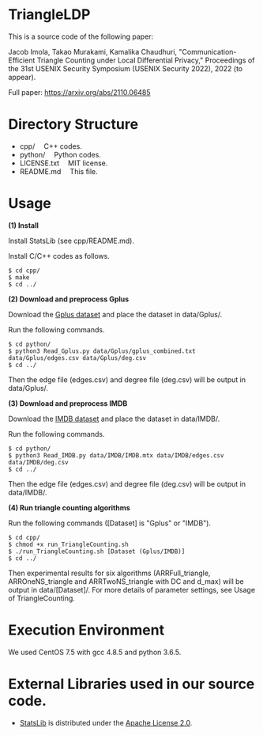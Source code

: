 # TriangleLDP

This is a source code of the following paper:

Jacob Imola, Takao Murakami, Kamalika Chaudhuri, "Communication-Efficient Triangle Counting under Local Differential Privacy," Proceedings of the 31st USENIX Security Symposium (USENIX Security 2022), 2022 (to appear).

Full paper: https://arxiv.org/abs/2110.06485

# Directory Structure
- cpp/			&emsp;C++ codes.
- python/		&emsp;Python codes.
- LICENSE.txt		&emsp;MIT license.
- README.md		&emsp;This file.

# Usage

**(1) Install**

Install StatsLib (see cpp/README.md).

Install C/C++ codes as follows.
```
$ cd cpp/
$ make
$ cd ../
```

**(2) Download and preprocess Gplus**

Download the [Gplus dataset](https://snap.stanford.edu/data/ego-Gplus.html) and place the dataset in data/Gplus/.

Run the following commands.

```
$ cd python/
$ python3 Read_Gplus.py data/Gplus/gplus_combined.txt data/Gplus/edges.csv data/Gplus/deg.csv
$ cd ../
```

Then the edge file (edges.csv) and degree file (deg.csv) will be output in data/Gplus/.

**(3) Download and preprocess IMDB**

Download the [IMDB dataset](https://www.cise.ufl.edu/research/sparse/matrices/Pajek/IMDB.html) and place the dataset in data/IMDB/.

Run the following commands.

```
$ cd python/
$ python3 Read_IMDB.py data/IMDB/IMDB.mtx data/IMDB/edges.csv data/IMDB/deg.csv
$ cd ../
```

Then the edge file (edges.csv) and degree file (deg.csv) will be output in data/IMDB/.

**(4) Run triangle counting algorithms**

Run the following commands ([Dataset] is "Gplus" or "IMDB").

```
$ cd cpp/
$ chmod +x run_TriangleCounting.sh
$ ./run_TriangleCounting.sh [Dataset (Gplus/IMDB)]
$ cd ../
```

Then experimental results for six algorithms (ARRFull_triangle, ARROneNS_triangle and ARRTwoNS_triangle with DC and d_max) will be output in data/[Dataset]/. For more details of parameter settings, see Usage of TriangleCounting.

# Execution Environment
We used CentOS 7.5 with gcc 4.8.5 and python 3.6.5.

# External Libraries used in our source code.
- [StatsLib](https://www.kthohr.com/statslib.html) is distributed under the [Apache License 2.0](https://github.com/kthohr/stats/blob/master/LICENSE).
